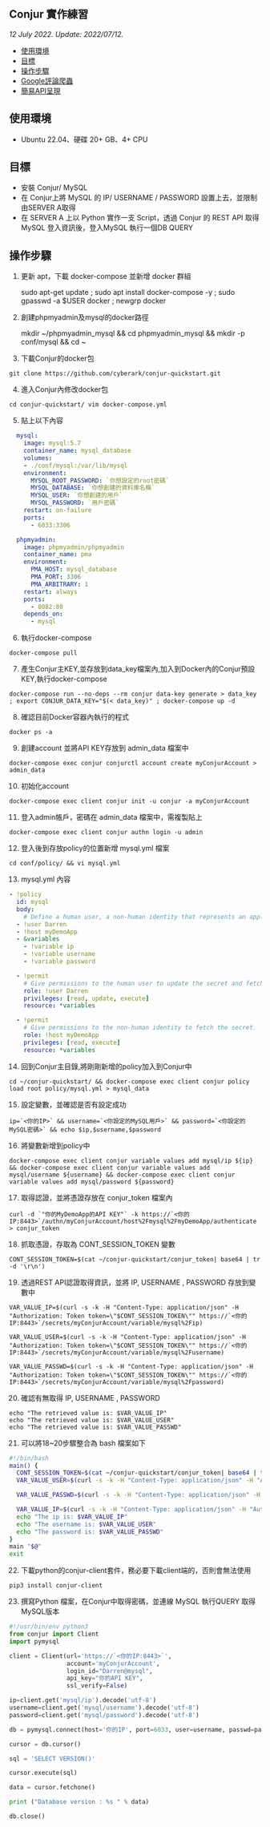 ## Conjur 實作練習

*12 July 2022. Update: 2022/07/12.*

* [使用環境](#env)
* [目標](#target)
* [操作步驟](#procedure)
* [Google評論爬蟲](#googlecrawler)
* [簡易API呈現](#sampleapi)

<h2 id="env">使用環境</h2>

* Ubuntu 22.04、硬碟 20+ GB、4+ CPU

<h2 id="target">目標</h2>

* 安裝 Conjur/ MySQL  
* 在 Conjur上將 MySQL 的 IP/ USERNAME / PASSWORD 設置上去，並限制由SERVER A取得  
* 在 SERVER A 上以 Python 實作一支 Script，透過 Conjur 的 REST API 取得MySQL 登入資訊後，登入MySQL 執行一個DB QUERY  

<h2 id="procedure">操作步驟</h2>

1. 更新 apt，下載 docker-compose 並新增 docker 群組

    sudo apt-get update ; sudo apt install docker-compose -y ; sudo gpasswd -a $USER docker ; newgrp docker


2. 創建phpmyadmin及mysql的docker路徑

    mkdir ~/phpmyadmin_mysql && cd phpmyadmin_mysql && mkdir -p conf/mysql && cd ~

3. 下載Conjur的docker包
```linux
git clone https://github.com/cyberark/conjur-quickstart.git
```
4. 進入Conjur內修改docker包
```linux
cd conjur-quickstart/ vim docker-compose.yml
```

5. 貼上以下內容
```yml
  mysql:
    image: mysql:5.7
    container_name: mysql_database
    volumes:
    - ./conf/mysql:/var/lib/mysql
    environment:
      MYSQL_ROOT_PASSWORD: `你想設定的root密碼`
      MYSQL_DATABASE: `你想創建的資料庫名稱`
      MYSQL_USER: `你想創建的用戶`
      MYSQL_PASSWORD: `用戶密碼`
    restart: on-failure
    ports:
      - 6033:3306

  phpmyadmin:
    image: phpmyadmin/phpmyadmin
    container_name: pma
    environment:
      PMA_HOST: mysql_database
      PMA_PORT: 3306
      PMA_ARBITRARY: 1
    restart: always
    ports:
      - 8082:80
    depends_on:
      - mysql
```
6. 執行docker-compose
```linux
docker-compose pull
```
7. 產生Conjur主KEY,並存放到data_key檔案內,加入到Docker內的Conjur預設KEY,執行docker-compose
```linux
docker-compose run --no-deps --rm conjur data-key generate > data_key ; export CONJUR_DATA_KEY="$(< data_key)" ; docker-compose up -d
```

8. 確認目前Docker容器內執行的程式
```linux
docker ps -a
```

9. 創建account 並將API KEY存放到 admin_data 檔案中
```linux
docker-compose exec conjur conjurctl account create myConjurAccount > admin_data
```

10. 初始化account
```linux
docker-compose exec client conjur init -u conjur -a myConjurAccount
```
11. 登入admin帳戶，密碼在 admin_data 檔案中，需複製貼上
```linux
docker-compose exec client conjur authn login -u admin
```
12. 登入後到存放policy的位置新增 mysql.yml 檔案
```linux
cd conf/policy/ && vi mysql.yml
```
13. mysql.yml 內容
```yml
- !policy
  id: mysql
  body:
    # Define a human user, a non-human identity that represents an application, and a secret
  - !user Darren
  - !host myDemoApp
  - &variables
    - !variable ip
    - !variable username
    - !variable password

  - !permit
    # Give permissions to the human user to update the secret and fetch the secret.
    role: !user Darren
    privileges: [read, update, execute]
    resource: *variables

  - !permit
    # Give permissions to the non-human identity to fetch the secret.
    role: !host myDemoApp
    privileges: [read, execute]
    resource: *variables
```

14. 回到Conjur主目錄,將剛剛新增的policy加入到Conjur中
```linux
cd ~/conjur-quickstart/ && docker-compose exec client conjur policy load root policy/mysql.yml > mysql_data
```

15. 設定變數，並確認是否有設定成功
```linux
ip=`<你的IP>` && username=`<你設定的MySQL用戶>` && password=`<你設定的MySQL密碼>` && echo $ip,$username,$password
```

16. 將變數新增到policy中
```linux
docker-compose exec client conjur variable values add mysql/ip ${ip} && docker-compose exec client conjur variable values add mysql/username ${username} && docker-compose exec client conjur variable values add mysql/password ${password}
```

17. 取得認證，並將憑證存放在 conjur_token 檔案內
```linux
curl -d `"你的MyDemoApp的API KEY"` -k https://`<你的IP:8443>`/authn/myConjurAccount/host%2Fmysql%2FmyDemoApp/authenticate > conjur_token
```

18. 抓取憑證，存取為 CONT_SESSION_TOKEN 變數
```linux
CONT_SESSION_TOKEN=$(cat ~/conjur-quickstart/conjur_token| base64 | tr -d '\r\n')                                                  
```

19. 透過REST API認證取得資訊，並將 IP, USERNAME , PASSWORD 存放到變數中
```linux
VAR_VALUE_IP=$(curl -s -k -H "Content-Type: application/json" -H "Authorization: Token token=\"$CONT_SESSION_TOKEN\"" https://`<你的IP:8443>`/secrets/myConjurAccount/variable/mysql%2Fip)
```
```linux
VAR_VALUE_USER=$(curl -s -k -H "Content-Type: application/json" -H "Authorization: Token token=\"$CONT_SESSION_TOKEN\"" https://`<你的IP:8443>`/secrets/myConjurAccount/variable/mysql%2Fusername)
```
```linux
VAR_VALUE_PASSWD=$(curl -s -k -H "Content-Type: application/json" -H "Authorization: Token token=\"$CONT_SESSION_TOKEN\"" https://`<你的IP:8443>`/secrets/myConjurAccount/variable/mysql%2Fpassword)
```

20. 確認有無取得 IP, USERNAME , PASSWORD
```linux
echo "The retrieved value is: $VAR_VALUE_IP"
echo "The retrieved value is: $VAR_VALUE_USER"
echo "The retrieved value is: $VAR_VALUE_PASSWD"
```

21. 可以將18~20步驟整合為 bash 檔案如下
```bash
#!/bin/bash
main() {
  CONT_SESSION_TOKEN=$(cat ~/conjur-quickstart/conjur_token| base64 | tr -d '\r\n')
  VAR_VALUE_USER=$(curl -s -k -H "Content-Type: application/json" -H "Authorization: Token token=\"$CONT_SESSION_TOKEN\"" https://`<你的IP:8443>`/secrets/myConjurAccount/variable/mysql%2Fusername)

  VAR_VALUE_PASSWD=$(curl -s -k -H "Content-Type: application/json" -H "Authorization: Token token=\"$CONT_SESSION_TOKEN\"" https://`<你的IP:8443>`/secrets/myConjurAccount/variable/mysql%2Fpassword)

  VAR_VALUE_IP=$(curl -s -k -H "Content-Type: application/json" -H "Authorization: Token token=\"$CONT_SESSION_TOKEN\"" https://`<你的IP:8443>`/secrets/myConjurAccount/variable/mysql%2Fip)
  echo "The ip is: $VAR_VALUE_IP"
  echo "The username is: $VAR_VALUE_USER"
  echo "The password is: $VAR_VALUE_PASSWD"
}
main "$@"
exit
```
22. 下載python的conjur-client套件，務必要下載client端的，否則會無法使用
```linux
pip3 install conjur-client
```

23. 撰寫Python 檔案，在Conjur中取得密碼，並連線 MySQL 執行QUERY 取得MySQL版本
```python
#!/usr/bin/env python3
from conjur import Client
import pymysql

client = Client(url='https://`<你的IP:8443>`',
                account='myConjurAccount',
                login_id="Darren@mysql",
                api_key="你的API KEY",
                ssl_verify=False)

ip=client.get('mysql/ip').decode('utf-8')
username=client.get('mysql/username').decode('utf-8')
password=client.get('mysql/password').decode('utf-8')

db = pymysql.connect(host='你的IP', port=6033, user=username, passwd=password, db='test', charset='utf8')

cursor = db.cursor()

sql = 'SELECT VERSION()'

cursor.execute(sql)

data = cursor.fetchone()

print ("Database version : %s " % data)

db.close()
```

